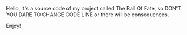 Hello, it's a source code of my project called The Ball Of Fate, so DON'T YOU DARE TO CHANGE CODE LINE or there will be consequences.

Enjoy!